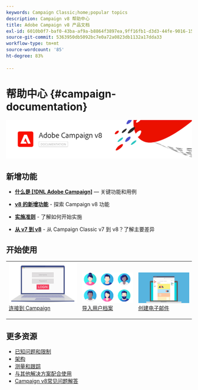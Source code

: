 ```yaml
---
keywords: Campaign Classic;home;popular topics
description: Campaign v8 帮助中心
title: Adobe Campaign v8 产品文档
exl-id: 6010b0f7-baf0-43ba-af9a-b8864f3897ea,9ff16fb1-d3d3-44fe-9016-15abffdbc74e
source-git-commit: 5363950db5092bc7e0a72a0823db1132a17dda33
workflow-type: tm+mt
source-wordcount: '85'
ht-degree: 83%

---
```


# 帮助中心 {#campaign-documentation}

![](assets/banner-documentationv8.png)

## 新增功能

* **[什么是 [!DNL Adobe Campaign]](start/get-started.md)**  — 关键功能和用例

* **[v8 的新增功能](start/whats-new.md)** - 探索 Campaign v8 功能

* **[实施准则](start/implement.md)** - 了解如何开始实施

* **[从 v7 到 v8](start/capability-matrix.md)** - 从 Campaign Classic v7 到 v8？了解主要差异

## 开始使用

<table>
<tr>
  <td valign="bottom">
    <a href="start/connect.md">
      <img alt="连接" src="start/assets/do-not-localize/login.jpeg"/>
    </a>
    <div>
    <a href="start/connect.md">连接到 Campaign</a>
    </div>
    <br>
  </td>

<td valign="bottom">
      <a href="start/import.md">
       <img alt="导入" src="start/assets/do-not-localize/profiles.jpeg" />
       </a>
    <div><a href="start/import.md">导入用户档案</a>
    </div>
    <br>
  </td>
  <td valign="bottom">
    <a href="start/create-message.md">
      <img alt="电子邮件" src="start/assets/do-not-localize/email-design.jpeg" />
    </a>
    <div>
    <a href="start/create-message.md">创建电子邮件</a>
    </div>
    <br>
  </td>
</tr>
</table>

## 更多资源

* [已知问题和限制](start/known-limitations.md)
* [架构](dev/architecture.md)
* [测量和跟踪](start/reporting.md)
* [与其他解决方案配合使用](connect/integration.md)
* [Campaign v8常见问题解答](start/campaign-faq.md)
